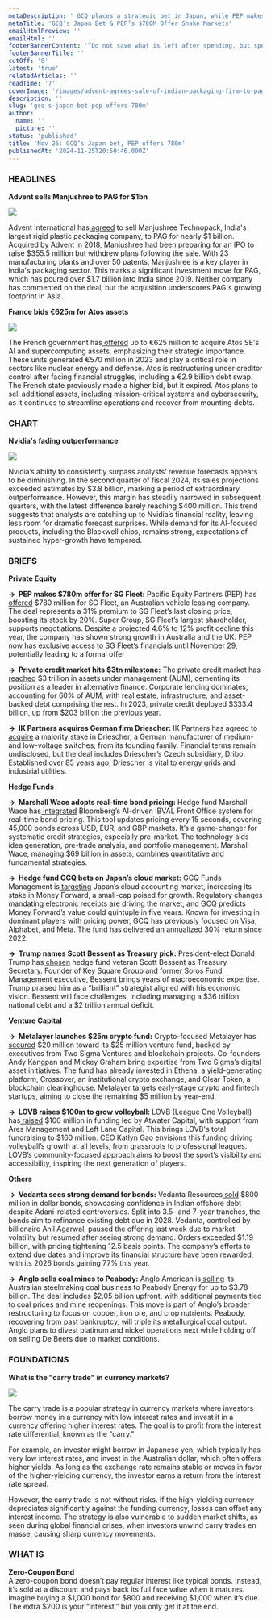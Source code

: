 ```yaml
---
metaDescription: ' GCQ places a strategic bet in Japan, while PEP makes a $780M offer. Get insights into the latest private equity moves'
metaTitle: 'GCQ’s Japan Bet & PEP’s $780M Offer Shake Markets'
emailHtmlPreview: ''
emailHtml: ''
footerBannerContent: '“Do not save what is left after spending, but spend what is left after saving.” – Warren Buffett'
footerBannerTitle: ''
cutOff: '8'
latest: 'true'
relatedArticles: ''
readTime: '7'
coverImage: '/images/advent-agrees-sale-of-indian-packaging-firm-to-pag-for-nearly-1bn--2--Y3MT.webp'
description: ''
slug: 'gcq-s-japan-bet-pep-offers-780m'
author:
  name: ''
  picture: ''
status: 'published'
title: 'Nov 26: GCQ’s Japan bet, PEP offers 780m'
publishedAt: '2024-11-25T20:50:46.000Z'
---
```


### HEADLINES

**Advent sells Manjushree to PAG for $1bn**

**![](https://lh7-rt.googleusercontent.com/docsz/AD_4nXcPsnWfSVYZ6vBOIVWtPDnO9uefqK8f5NdE_yKRiDu_ph8fYzb7pWsr8Pp7qcYrHIdwJLNIzF0miiNi2JhMcs_CmPVfzw_eKNMyEHBQ57Bipz8dIenVI2J_J2iCLJQGKX31L03xBA?key=o6yzrN1RlAu_hX39zPH5VGVO)**

Advent International has[ agreed](https://www.privateequitywire.co.uk/advent-agrees-sale-of-indian-packaging-firm-to-pag-for-nearly-1bn/) to sell Manjushree Technopack, India's largest rigid plastic packaging company, to PAG for nearly $1 billion. Acquired by Advent in 2018, Manjushree had been preparing for an IPO to raise $355.5 million but withdrew plans following the sale. With 23 manufacturing plants and over 50 patents, Manjushree is a key player in India's packaging sector. This marks a significant investment move for PAG, which has poured over $1.7 billion into India since 2019. Neither company has commented on the deal, but the acquisition underscores PAG's growing footprint in Asia.

**France bids €625m for Atos assets**

**![](https://lh7-rt.googleusercontent.com/docsz/AD_4nXehe40-bcKBKhuRThh_m_A0Muwxy0I3_dht1tn2yUSYxub_pNr15icB9X76xFSz_vUzre4ZtEpngh3OX-I0G-rKwvhTMeMjgfi2rfl2tx7noXNNysarr75_8usZmVBExibpOo6C?key=o6yzrN1RlAu_hX39zPH5VGVO)**

The French government has[ offered](https://www.bloomberg.com/news/articles/2024-11-25/atos-offered-up-to-625-million-for-assets-in-new-french-bid?embedded-checkout=true) up to €625 million to acquire Atos SE's AI and supercomputing assets, emphasizing their strategic importance. These units generated €570 million in 2023 and play a critical role in sectors like nuclear energy and defense. Atos is restructuring under creditor control after facing financial struggles, including a €2.9 billion debt swap. The French state previously made a higher bid, but it expired. Atos plans to sell additional assets, including mission-critical systems and cybersecurity, as it continues to streamline operations and recover from mounting debts.

### CHART

**Nvidia's fading outperformance**

![](https://lh7-rt.googleusercontent.com/docsz/AD_4nXeBKIHbd-6qEv6SmulsTKaVkhxm9bRwojHWb3yPukgQmAgVtKtfxU8wfbrxF2kozrcpPTdS2kSZnuy1ktcCpbardWTnmZ3bRERqSiBX6TzOykZKRNZx9u5XQnW8yCbrsvi9ATZLxQ?key=o6yzrN1RlAu_hX39zPH5VGVO)

Nvidia’s ability to consistently surpass analysts’ revenue forecasts appears to be diminishing. In the second quarter of fiscal 2024, its sales projections exceeded estimates by $3.8 billion, marking a period of extraordinary outperformance. However, this margin has steadily narrowed in subsequent quarters, with the latest difference barely reaching $400 million. This trend suggests that analysts are catching up to Nvidia’s financial reality, leaving less room for dramatic forecast surprises. While demand for its AI-focused products, including the Blackwell chips, remains strong, expectations of sustained hyper-growth have tempered.

### BRIEFS

**Private Equity**

**→  PEP makes $780m offer for SG Fleet:** Pacific Equity Partners (PEP) has[ offered](https://www.privateequitywire.co.uk/pep-makes-780m-takeover-bid-for-sg-fleet/) $780 million for SG Fleet, an Australian vehicle leasing company. The deal represents a 31% premium to SG Fleet’s last closing price, boosting its stock by 20%. Super Group, SG Fleet’s largest shareholder, supports negotiations. Despite a projected 4.6% to 12% profit decline this year, the company has shown strong growth in Australia and the UK. PEP now has exclusive access to SG Fleet’s financials until November 29, potentially leading to a formal offer

**→  Private credit market hits $3tn milestone:** The private credit market has[ reached](https://www.privateequitywire.co.uk/private-credit-market-surpasses-3tn-in-assets/) $3 trillion in assets under management (AUM), cementing its position as a leader in alternative finance. Corporate lending dominates, accounting for 60% of AUM, with real estate, infrastructure, and asset-backed debt comprising the rest. In 2023, private credit deployed $333.4 billion, up from $203 billion the previous year.

**→  IK Partners acquires German firm Driescher:** IK Partners has agreed to[ acquire](https://www.privateequitywire.co.uk/ik-partners-to-acquire-driescher/) a majority stake in Driescher, a German manufacturer of medium- and low-voltage switches, from its founding family. Financial terms remain undisclosed, but the deal includes Driescher’s Czech subsidiary, Dribo. Established over 85 years ago, Driescher is vital to energy grids and industrial utilities.

**Hedge Funds**

**→  Marshall Wace adopts real-time bond pricing:** Hedge fund Marshall Wace has[ integrated](https://www.hedgeweek.com/marshall-wace-leverages-machine-learning-for-real-time-bond-pricing/) Bloomberg’s AI-driven IBVAL Front Office system for real-time bond pricing. This tool updates pricing every 15 seconds, covering 45,000 bonds across USD, EUR, and GBP markets. It’s a game-changer for systematic credit strategies, especially pre-market. The technology aids idea generation, pre-trade analysis, and portfolio management. Marshall Wace, managing $69 billion in assets, combines quantitative and fundamental strategies.

**→  Hedge fund GCQ bets on Japan’s cloud market:** GCQ Funds Management is[ targeting](https://www.hedgeweek.com/hedge-fund-gcq-eyes-japans-cloud-software-sector-for-next-big-win/) Japan’s cloud accounting market, increasing its stake in Money Forward, a small-cap poised for growth. Regulatory changes mandating electronic receipts are driving the market, and GCQ predicts Money Forward’s value could quintuple in five years. Known for investing in dominant players with pricing power, GCQ has previously focused on Visa, Alphabet, and Meta. The fund has delivered an annualized 30% return since 2022.

**→  Trump names Scott Bessent as Treasury pick:** President-elect Donald Trump has[ chosen](https://www.hedgeweek.com/donald-trump-picks-brilliant-hedge-fund-exec-as-treasury-secretary/) hedge fund veteran Scott Bessent as Treasury Secretary. Founder of Key Square Group and former Soros Fund Management executive, Bessent brings years of macroeconomic expertise. Trump praised him as a “brilliant” strategist aligned with his economic vision. Bessent will face challenges, including managing a $36 trillion national debt and a $2 trillion annual deficit.

**Venture Capital**

**→  Metalayer launches $25m crypto fund:** Crypto-focused Metalayer has[ secured](https://cryptonews.com/news/metalayer-launches-25-million-crypto-venture-fund-led-by-former-two-sigma-executives/) $20 million toward its $25 million venture fund, backed by executives from Two Sigma Ventures and blockchain projects. Co-founders Andy Kangpan and Mickey Graham bring expertise from Two Sigma’s digital asset initiatives. The fund has already invested in Ethena, a yield-generating platform, Crossover, an institutional crypto exchange, and Clear Token, a blockchain clearinghouse. Metalayer targets early-stage crypto and fintech startups, aiming to close the remaining $5 million by year-end.

**→  LOVB raises $100m to grow volleyball:** LOVB (League One Volleyball) has[ raised](https://ca.thegistsports.com/article/lovb-announces-100m-in-new-funding-from-venture-capital-and-investment-firms/#:~:text=Yesterday%2C%20LOVB%20\(pronounced%20LOVE\),at%20every%20level%20of%20the) $100 million in funding led by Atwater Capital, with support from Ares Management and Left Lane Capital. This brings LOVB's total fundraising to $160 million. CEO Katlyn Gao envisions this funding driving volleyball’s growth at all levels, from grassroots to professional leagues. LOVB’s community-focused approach aims to boost the sport’s visibility and accessibility, inspiring the next generation of players.

**Others**

**→  Vedanta sees strong demand for bonds:** Vedanta Resources[ sold](https://www.bnnbloomberg.ca/investing/2024/11/25/vedanta-eyes-dollar-bond-in-test-of-post-adani-india-demand/) $800 million in dollar bonds, showcasing confidence in Indian offshore debt despite Adani-related controversies. Split into 3.5- and 7-year tranches, the bonds aim to refinance existing debt due in 2028. Vedanta, controlled by billionaire Anil Agarwal, paused the offering last week due to market volatility but resumed after seeing strong demand. Orders exceeded $1.19 billion, with pricing tightening 12.5 basis points. The company’s efforts to extend due dates and improve its financial structure have been rewarded, with its 2026 bonds gaining 77% this year.

**→  Anglo sells coal mines to Peabody:** Anglo American is[ selling](https://www.bloomberg.com/news/articles/2024-11-25/anglo-agrees-to-sell-the-rest-of-its-steelmaking-coal-business?embedded-checkout=true) its Australian steelmaking coal business to Peabody Energy for up to $3.78 billion. The deal includes $2.05 billion upfront, with additional payments tied to coal prices and mine reopenings. This move is part of Anglo’s broader restructuring to focus on copper, iron ore, and crop nutrients. Peabody, recovering from past bankruptcy, will triple its metallurgical coal output. Anglo plans to divest platinum and nickel operations next while holding off on selling De Beers due to market conditions.

### FOUNDATIONS

**What is the "carry trade" in currency markets?**

**![](https://lh7-rt.googleusercontent.com/docsz/AD_4nXfnQVbeWG-c2zEE8IS5PNg1Znp8ib76p2CBMup58--fhuAoqHwKMV3v0Nwtz9zAN9Nybn1aoCN3YtUy4bpKANNMhWwhdLCZ1wg5QKBRzi3pFnggSPUWnn6fhi2pf2KrgZpoWnE7?key=o6yzrN1RlAu_hX39zPH5VGVO)**

The carry trade is a popular strategy in currency markets where investors borrow money in a currency with low interest rates and invest it in a currency offering higher interest rates. The goal is to profit from the interest rate differential, known as the "carry."

For example, an investor might borrow in Japanese yen, which typically has very low interest rates, and invest in the Australian dollar, which often offers higher yields. As long as the exchange rate remains stable or moves in favor of the higher-yielding currency, the investor earns a return from the interest rate spread.

However, the carry trade is not without risks. If the high-yielding currency depreciates significantly against the funding currency, losses can offset any interest income. The strategy is also vulnerable to sudden market shifts, as seen during global financial crises, when investors unwind carry trades en masse, causing sharp currency movements.

### WHAT IS

**Zero-Coupon Bond**\
A zero-coupon bond doesn’t pay regular interest like typical bonds. Instead, it’s sold at a discount and pays back its full face value when it matures. Imagine buying a $1,000 bond for $800 and receiving $1,000 when it’s due. The extra $200 is your “interest,” but you only get it at the end.